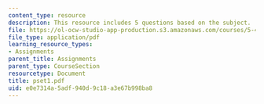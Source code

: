 ```yaml
---
content_type: resource
description: This resource includes 5 questions based on the subject.
file: https://ol-ocw-studio-app-production.s3.amazonaws.com/courses/5-44-organometallic-chemistry-fall-2004/e0e7314a5adf940d9c18a3e67b998ba8_pset1.pdf
file_type: application/pdf
learning_resource_types:
- Assignments
parent_title: Assignments
parent_type: CourseSection
resourcetype: Document
title: pset1.pdf
uid: e0e7314a-5adf-940d-9c18-a3e67b998ba8
---
```

